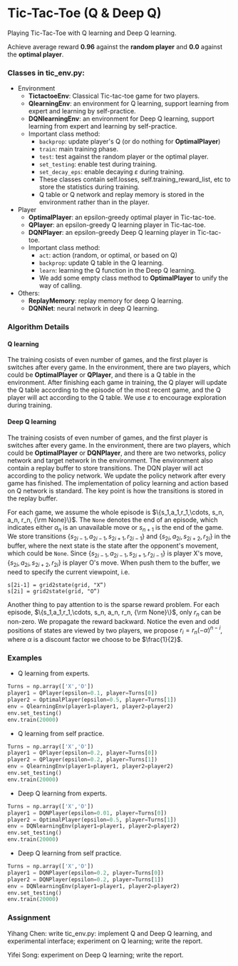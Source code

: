 # Tic-Tac-Toe (Q & Deep Q)
Playing Tic-Tac-Toe with Q learning and Deep Q learning.

Achieve average reward **0.96** against the **random player** and **0.0** against the **optimal player**.

### Classes in tic_env.py:
- Environment
  - **TictactoeEnv**: Classical Tic-tac-toe game for two players.
  - **QlearningEnv**: an environment for Q learning, support learning from expert and learning by self-practice.
  - **DQNlearningEnv**: an environment for Deep Q learning, support learning from expert and learning by self-practice.
  - Important class method:
    - `backprop`: update player's Q (or do nothing for **OptimalPlayer**)
    - `train`: main training phase.
    - `test`: test against the random player or the optimal player.
    - `set_testing`: enable test during training.
    - `set_decay_eps`: enable decaying $\varepsilon$ during training. 
    - These classes contain self.losses, self.training_reward_list, etc to store the statistics during training. 
    - Q table or Q network and replay memory is stored in the environment rather than in the player.
- Player
  - **OptimalPlayer**: an epsilon-greedy optimal player in Tic-tac-toe.
  - **QPlayer**: an epsilon-greedy Q learning player in Tic-tac-toe.
  - **DQNPlayer**: an epsilon-greedy Deep Q learning player in Tic-tac-toe.
  - Important class method:
    - `act`: action (random, or optimal, or based on Q)
    - `backprop`: update Q table in the Q learning.
    - `learn`: learning the Q function in the Deep Q learning.
    - We add some empty class method to **OptimalPlayer** to unify the way of calling.
- Others:
  - **ReplayMemory**: replay memory for deep Q learning.
  - **DQNNet**: neural network in deep Q learning.

### Algorithm Details
#### Q learning
The training cosists of even number of games, and the first player is switches after every game. In the environment, there are two players, which could be **OptimalPlayer** or **QPlayer**, and there is a Q table in the environment. After finishing each game in training, the Q player will update the Q table according to the episode of the most recent game, and the Q player will act according to the Q table. We use $\varepsilon$ to encourage exploration during training. 

#### Deep Q learning
The training cosists of even number of games, and the first player is switches after every game. In the environment, there are two players, which could be **OptimalPlayer** or **DQNPlayer**, and there are two networks, policy network and target network in the environment. The environment also contain a replay buffer to store transitions. The DQN player will act according to the policy network. We update the policy network after every game has finished. The implementation of policy learning and action based on Q network is standard. The key point is how the transitions is stored in the replay buffer.

For each game, we assume the whole episode is $\{s_1,a_1,r_1,\cdots, s_n, a_n, r_n, {\rm None}\}$. The `None` denotes the end of an episode, which indicates either $a_n$ is an unavailable move or $s_{n+1}$ is the end of the game. We store transitions  $\{s_{2i-1}, a_{2i-1}, s_{2i+1}, r_{2i-1}\}$ and $\{s_{2i}, a_{2i}, s_{2i+2}, r_{2i}\}$ in the buffer, where the next state is the state after the opponent's movement, which could be `None`.  Since $\{s_{2i-1}, a_{2i-1}, s_{2i+1}, r_{2i-1}\}$ is player X's move, $\{s_{2i}, a_{2i}, s_{2i+2}, r_{2i}\}$ is player O's move. When push them to the buffer, we need to specify the current viewpoint, i.e.
```
s[2i-1] = grid2state(grid, "X“)
s[2i] = grid2state(grid, "O“)
```
Another thing to pay attention to is the sparse reward problem. For each episode, $\{s_1,a_1,r_1,\cdots, s_n, a_n, r_n, {\rm None}\}$, only $r_n$ can be non-zero. We propagate the reward backward. Notice the even and odd positions of states are viewed by two players, we propose $r_i=r_n (-\alpha)^{n-i}$, where $\alpha$ is a discount factor we choose to be $\frac{1}{2}$. 


### Examples
- Q learning from experts.
```python
Turns = np.array(['X','O'])
player1 = QPlayer(epsilon=0.1, player=Turns[0])
player2 = OptimalPlayer(epsilon=0.5, player=Turns[1])
env = QlearningEnv(player1=player1, player2=player2)
env.set_testing()
env.train(20000)
```
- Q learning from self practice.
```python
Turns = np.array(['X','O'])
player1 = QPlayer(epsilon=0.2, player=Turns[0])
player2 = QPlayer(epsilon=0.2, player=Turns[1])
env = QlearningEnv(player1=player1, player2=player2)
env.set_testing()
env.train(20000)
```

- Deep Q learning from experts.
```python
Turns = np.array(['X','O'])
player1 = DQNPlayer(epsilon=0.01, player=Turns[0])
player2 = OptimalPlayer(epsilon=0.5, player=Turns[1])
env = DQNlearningEnv(player1=player1, player2=player2)
env.set_testing()
env.train(20000)
```
- Deep Q learning from self practice.
```python
Turns = np.array(['X','O'])
player1 = DQNPlayer(epsilon=0.2, player=Turns[0])
player2 = DQNPlayer(epsilon=0.2, player=Turns[1])
env = DQNlearningEnv(player1=player1, player2=player2)
env.set_testing()
env.train(20000)
```

### Assignment
Yihang Chen: write tic_env.py: implement Q and Deep Q learning, and experimental interface; experiment on Q learning; write the report.

Yifei Song: experiment on Deep Q learning; write the report.



